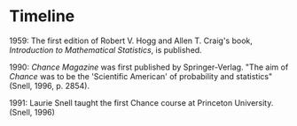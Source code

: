 # Timeline

1959: The first edition of Robert V. Hogg and Allen T. Craig's book, _Introduction to Mathematical Statistics_, is published.

1990: _Chance Magazine_ was first published by Springer-Verlag. "The aim of _Chance_ was to be the 'Scientific American' of probability and statistics" (Snell, 1996, p. 2854).

1991: Laurie Snell taught the first Chance course at Princeton University. (Snell, 1996)




